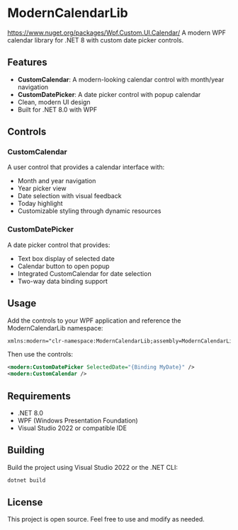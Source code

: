 # ModernCalendarLib
https://www.nuget.org/packages/Wpf.Custom.UI.Calendar/
A modern WPF calendar library for .NET 8 with custom date picker controls.

## Features

- **CustomCalendar**: A modern-looking calendar control with month/year navigation
- **CustomDatePicker**: A date picker control with popup calendar
- Clean, modern UI design
- Built for .NET 8.0 with WPF

## Controls

### CustomCalendar
A user control that provides a calendar interface with:
- Month and year navigation
- Year picker view
- Date selection with visual feedback
- Today highlight
- Customizable styling through dynamic resources

### CustomDatePicker
A date picker control that provides:
- Text box display of selected date
- Calendar button to open popup
- Integrated CustomCalendar for date selection
- Two-way data binding support

## Usage

Add the controls to your WPF application and reference the ModernCalendarLib namespace:

```xml
xmlns:modern="clr-namespace:ModernCalendarLib;assembly=ModernCalendarLib"
```

Then use the controls:

```xml
<modern:CustomDatePicker SelectedDate="{Binding MyDate}" />
<modern:CustomCalendar />
```

## Requirements

- .NET 8.0
- WPF (Windows Presentation Foundation)
- Visual Studio 2022 or compatible IDE

## Building

Build the project using Visual Studio 2022 or the .NET CLI:

```bash
dotnet build
```

## License

This project is open source. Feel free to use and modify as needed.
